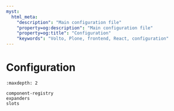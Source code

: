```yaml
---
myst:
  html_meta:
    "description": "Main configuration file"
    "property=og:description": "Main configuration file"
    "property=og:title": "Configuration"
    "keywords": "Volto, Plone, frontend, React, configuration"
---
```


# Configuration

```{toctree}
:maxdepth: 2

component-registry
expanders
slots
```
